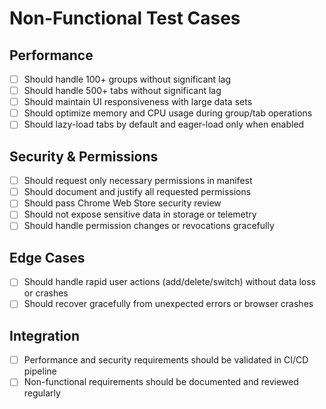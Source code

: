 # Non-Functional Test Cases

## Performance
- [ ] Should handle 100+ groups without significant lag
- [ ] Should handle 500+ tabs without significant lag
- [ ] Should maintain UI responsiveness with large data sets
- [ ] Should optimize memory and CPU usage during group/tab operations
- [ ] Should lazy-load tabs by default and eager-load only when enabled

## Security & Permissions
- [ ] Should request only necessary permissions in manifest
- [ ] Should document and justify all requested permissions
- [ ] Should pass Chrome Web Store security review
- [ ] Should not expose sensitive data in storage or telemetry
- [ ] Should handle permission changes or revocations gracefully

## Edge Cases
- [ ] Should handle rapid user actions (add/delete/switch) without data loss or crashes
- [ ] Should recover gracefully from unexpected errors or browser crashes

## Integration
- [ ] Performance and security requirements should be validated in CI/CD pipeline
- [ ] Non-functional requirements should be documented and reviewed regularly
